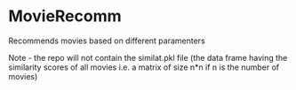 # MovieRecomm
Recommends movies based on different paramenters


Note - the repo will not contain the similat.pkl file (the data frame having the similarity scores of all movies i.e. a matrix of size n*n if n is the number of movies)
